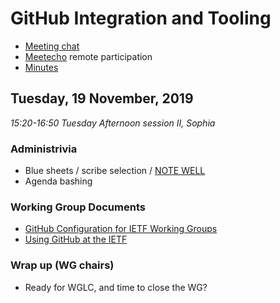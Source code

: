# GitHub Integration and Tooling

* [Meeting chat](xmpp:git@jabber.ietf.org?join)
* [Meetecho](http://www.meetecho.com/ietf106/git) remote participation
* [Minutes](http://etherpad.tools.ietf.org:9000/p/notes-ietf-106-git)

## Tuesday, 19 November, 2019

*15:20-16:50 Tuesday Afternoon session II, Sophia*

### Administrivia

* Blue sheets / scribe selection / [NOTE WELL](https://www.ietf.org/about/note-well.html)
* Agenda bashing

### Working Group Documents 

- [GitHub Configuration for IETF Working Groups](https://datatracker.ietf.org/doc/draft-ietf-git-github-wg-configuration/)
- [Using GitHub at the IETF](https://datatracker.ietf.org/doc/draft-ietf-git-using-github/)

### Wrap up (WG chairs)

- Ready for WGLC, and time to close the WG?
